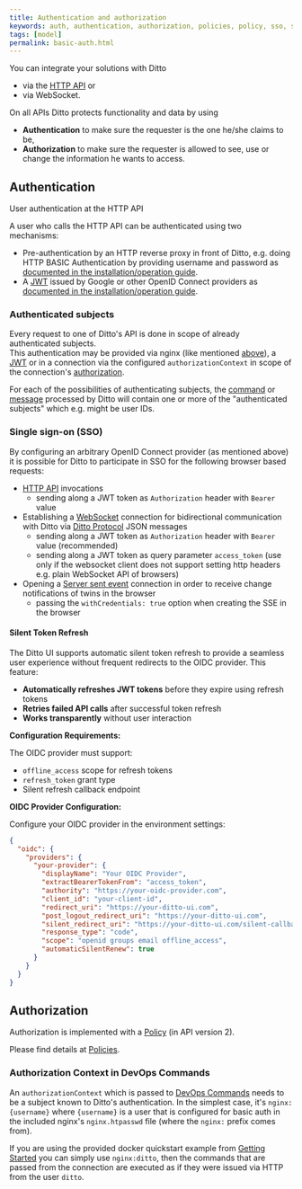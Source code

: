 ```yaml
---
title: Authentication and authorization
keywords: auth, authentication, authorization, policies, policy, sso, single sign on
tags: [model]
permalink: basic-auth.html
---
```


You can integrate your solutions with Ditto 

* via the [HTTP API](http-api-doc.html) or
* via WebSocket.

On all APIs Ditto protects functionality and data by using

* **Authentication** to make sure the requester is the one he/she claims to be,
* **Authorization** to make sure the requester is allowed to see, use or change the information he wants to access.

## Authentication

User authentication at the HTTP API

A user who calls the HTTP API can be authenticated using two mechanisms:

* Pre-authentication by an HTTP reverse proxy in front of Ditto, e.g. doing HTTP BASIC Authentication by providing 
  username and password as [documented in the installation/operation guide](installation-operating.html#pre-authentication).
* A <a href="#" data-toggle="tooltip" data-original-title="{{site.data.glossary.jwt}}">JWT</a> issued by Google or other
  OpenID Connect providers as [documented in the installation/operation guide](installation-operating.html#openid-connect).

### Authenticated subjects

Every request to one of Ditto's API is done in scope of already authenticated subjects.   
This authentication may be provided via nginx (like mentioned [above](#authentication)), a 
<a href="#" data-toggle="tooltip" data-original-title="{{site.data.glossary.jwt}}">JWT</a> or in a connection via the
configured `authorizationContext` in scope of the connection's [authorization](basic-connections.html#authorization).

For each of the possibilities of authenticating subjects, the [command](basic-signals-command.html) or 
[message](basic-messages.html) processed by Ditto will contain one or more of the "authenticated subjects" which e.g.
might be user IDs.


### Single sign-on (SSO)

By configuring an arbitrary OpenID Connect provider (as mentioned above) it is possible for Ditto to participate in SSO
for the following browser based requests:
* [HTTP API](httpapi-overview.html) invocations
   * sending along a JWT token as `Authorization` header with `Bearer` value
* Establishing a [WebSocket](httpapi-protocol-bindings-websocket.html) connection for bidirectional communication with 
  Ditto via [Ditto Protocol](protocol-overview.html) JSON messages
   * sending along a JWT token as `Authorization` header with `Bearer` value (recommended)
   * sending along a JWT token as query parameter `access_token` (use only if the websocket client does not 
   support setting http headers e.g. plain WebSocket API of browsers)
* Opening a [Server sent event](httpapi-sse.html) connection in order to receive change notifications of twins in the 
  browser
   * passing the `withCredentials: true` option when creating the SSE in the browser

#### Silent Token Refresh

The Ditto UI supports automatic silent token refresh to provide a seamless user experience without frequent redirects to the OIDC provider. This feature:

* **Automatically refreshes JWT tokens** before they expire using refresh tokens
* **Retries failed API calls** after successful token refresh
* **Works transparently** without user interaction

**Configuration Requirements:**

The OIDC provider must support:
- `offline_access` scope for refresh tokens
- `refresh_token` grant type
- Silent refresh callback endpoint

**OIDC Provider Configuration:**

Configure your OIDC provider in the environment settings:

```json
{
  "oidc": {
    "providers": {
      "your-provider": {
        "displayName": "Your OIDC Provider",
        "extractBearerTokenFrom": "access_token",
        "authority": "https://your-oidc-provider.com",
        "client_id": "your-client-id",
        "redirect_uri": "https://your-ditto-ui.com",
        "post_logout_redirect_uri": "https://your-ditto-ui.com",
        "silent_redirect_uri": "https://your-ditto-ui.com/silent-callback.html",
        "response_type": "code",
        "scope": "openid groups email offline_access",
        "automaticSilentRenew": true
      }
    }
  }
}
```

## Authorization

Authorization is implemented with a <a href="#" data-toggle="tooltip" data-original-title="{{site.data.glossary.policy}}">Policy</a>
(in API version 2).

Please find details at [Policies](basic-policy.html).

### Authorization Context in DevOps Commands

An `authorizationContext` which is passed to [DevOps Commands](installation-operating.html#devops-commands) needs
to be a subject known to Ditto's authentication. In the simplest case, it's `nginx:{username}` where `{username}` is a user 
that is configured for basic auth in the included nginx's `nginx.htpasswd` file (where the `nginx:` prefix comes from).

If you are using the provided docker quickstart example from [Getting Started](installation-running.html) you
can simply use `nginx:ditto`, then the commands that are passed from the connection are executed as if they 
were issued via HTTP from the user `ditto`.
